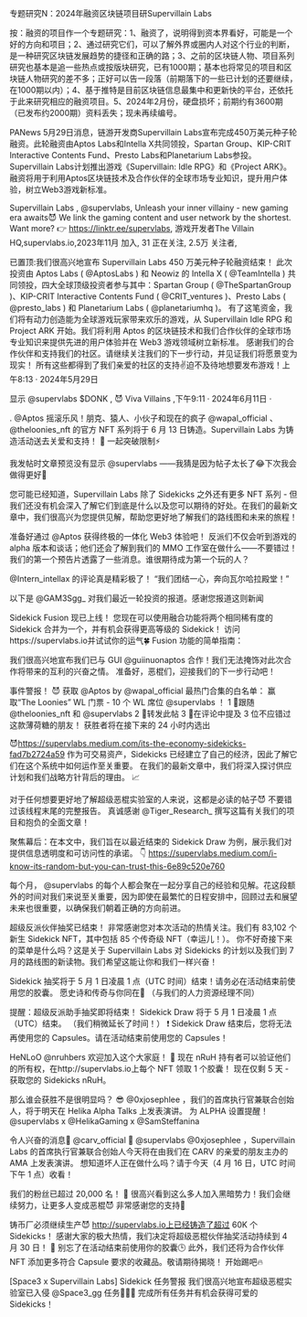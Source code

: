 专题研究N：2024年融资区块链项目研Supervillain Labs


按：融资的项目作一个专题研究：1、融资了，说明得到资本界看好，可能是一个好的方向和项目；2、通过研究它们，可以了解外界或圈内人对这个行业的判断，是一种研究区块链发展趋势的捷径和正确的路；3、之前的区块链人物、项目系列研究也基本是追一些热点或按版块研究，已有1000期；基本也将常见的项目和区块链人物研究的差不多；正好可以告一段落（前期落下的一些已计划的还要继续，在1000期以内）；4、基于推特是目前区块链信息最集中和更新快的平台，还依托于此来研究相应的融资项目。5、2024年2月份，硬盘损坏；前期约有3600期（已发布约2000期）资料丢失；现未再续编号。

PANews 5月29日消息，链游开发商Supervillain Labs宣布完成450万美元种子轮融资。此轮融资由Aptos Labs和Intella X共同领投，Spartan Group、KIP-CRIT Interactive Contents Fund、Presto Labs和Planetarium Labs参投。Supervillain Labs计划推出游戏《Supervillain: Idle RPG》和《Project ARK》。融资将用于利用Aptos区块链技术及合作伙伴的全球市场专业知识，提升用户体验，树立Web3游戏新标准。

Supervillain Labs
,
@supervlabs,
Unleash your inner villainy - new gaming era awaits😈 We link the gaming content and user network by the shortest. Want more? 👉 https://linktr.ee/supervlabs,
游戏开发者The Villain HQ,supervlabs.io,2023年11月 加入,
31 正在关注,
2.5万 关注者,

已置顶:我们很高兴地宣布 Supervillain Labs 450 万美元种子轮融资结束！
此次投资由 Aptos Labs ( 
@AptosLabs
 ) 和 Neowiz 的 Intella X ( 
@TeamIntella
 ) 共同领投，四大全球顶级投资者参与其中：Spartan Group ( 
@TheSpartanGroup
 )、KIP-CRIT Interactive Contents Fund ( 
@CRIT_ventures
 )、Presto Labs ( 
@presto_labs
 ) 和 Planetarium Labs ( 
@planetariumhq
 )。
有了这笔资金，我们将有动力创造能为全球游戏玩家带来欢乐的游戏，从 Supervillain Idle RPG 和 Project ARK 开始。我们将利用 Aptos 的区块链技术和我们合作伙伴的全球市场专业知识来提供先进的用户体验并在 Web3 游戏领域树立新标准。
感谢我们的合作伙伴和支持我们的社区。请继续关注我们的下一步行动，并见证我们将愿景变为现实！
所有这些都得到了我们亲爱的社区的支持✌️迫不及待地想要发布游戏！上午8:13 · 2024年5月29日

显示
@supervlabs
 $DONK
,
😈 Viva Villains ,下午9:11 · 2024年6月11日
·

. 
@Aptos
摇滚乐风！朋克、猿人、小伙子和现在的疯子
@wapal_official
 、 
@theloonies_nft
的官方 NFT 系列将于 6 月 13 日铸造。Supervillain Labs 为铸造活动送去关爱和支持！ 💜
一起突破限制⚡️

我发帖时文章预览没有显示
@supervlabs
 ——我猜是因为帖子太长了😂下次我会做得更好😬

您可能已经知道，Supervillain Labs 除了 Sidekicks 之外还有更多 NFT 系列 - 但我们还没有机会深入了解它们到底是什么以及您可以期待的好处。在我们的最新文章中，我们很高兴为您提供见解，帮助您更好地了解我们的路线图和未来的旅程！ 

准备好通过
@Aptos
获得终极的一体化 Web3 体验吧！
反派们不仅会听到游戏的 alpha 版本和谈话；他们还会了解到我们的 MMO 工作室在做什么——不要错过！
我们的第一个预告片透露了一些消息。谁很期待成为第一个玩的人？ 

@Intern_intellax
的评论真是精彩极了！
“我们团结一心，奔向瓦尔哈拉殿堂！”

以下是
@GAM3Sgg_
对我们最近一轮投资的报道。感谢您报道这则新闻

 Sidekick Fusion 现已上线！
您现在可以使用融合功能将两个相同稀有度的 Sidekick 合并为一个，并有机会获得更高等级的 Sidekick！
访问https://supervlabs.io并试试你的运气🍀
Fusion 功能的简单指南：

我们很高兴地宣布我们已与 GUI 
@guiinuonaptos
合作！我们无法掩饰对此次合作将带来的互利的兴奋之情。
准备好，恶棍们，迎接我们的下一步行动吧！ 

事件警报！ 😈
获取
@Aptos
 by 
@wapal_official
最热门合集的白名单：
赢取“The Loonies” WL 门票 - 10 个 WL 席位
@supervlabs
 ！
1 ⃣跟随
@theloonies_nft
和
@supervlabs
2 ⃣转发此帖
3 ⃣在评论中提及 3 位不应错过这款薄荷糖的朋友！
获胜者将在接下来的 24 小时内选出

😈https://supervlabs.medium.com/its-the-economy-sidekicks-fad7b2724a59
作为可交易资产，Sidekicks 已经建立了自己的经济，因此了解它们在这个系统中如何运作至关重要。
在我们的最新文章中，我们将深入探讨供应计划和我们战略方针背后的理由。 📈

对于任何想要更好地了解超级恶棍实验室的人来说，这都是必读的帖子😈
不要错过该线程末尾的完整报告。
真诚感谢
@Tiger_Research_
撰写这篇有关我们的项目和抱负的全面文章！ 

聚焦幕后：在本文中，我们旨在以最近结束的 Sidekick Draw 为例，展示我们对提供信息透明度和可访问性的承诺。 👇
https://supervlabs.medium.com/i-know-its-random-but-you-can-trust-this-6e89c520e760

每个月， 
@supervlabs
的每个人都会聚在一起分享自己的经验和见解。花这段额外的时间对我们来说至关重要，因为即使在最繁忙的日程安排中，回顾过去和展望未来也很重要，以确保我们朝着正确的方向前进。 

超级反派伙伴抽奖已结束！
非常感谢您对本次活动的热情关注。我们有 83,102 个新生 Sidekick NFT，其中包括 85 个传奇级 NFT（幸运儿！）。
你不好奇接下来的菜单是什么吗？这是关于 Supervillain Labs 对 Sidekicks 的计划以及我们到 7 月的路线图的新读物。我们希望这能让你和我们一样兴奋！

Sidekick 抽奖将于 5 月 1 日凌晨 1 点（UTC 时间）结束！请务必在活动结束前使用您的胶囊。
愿史诗和传奇与你同在💖 （与我们的人力资源经理不同）

提醒：超级反派助手抽奖即将结束！
Sidekick Draw 将于 5 月 1 日凌晨 1 点（UTC）结束。
（我们稍微延长了时间！）
❗️ Sidekick Draw 结束后，您将无法再使用您的 Capsules。请在活动结束前使用您的 Capsules！

HeNLoO 
@nruhbers
欢迎加入这个大家庭！ 🐻
现在 nRuH 持有者可以验证他们的所有权，在http://supervlabs.io上每个 NFT 领取 1 个胶囊！
现在仅剩 5 天 - 获取您的 Sidekicks nRuH。

那么谁会获胜不是很明显吗？ 😎
@0xjosephlee
 ，我们的首席执行官兼联合创始人，将于明天在 Helika Alpha Talks 上发表演讲。
为 ALPHA 设置提醒！
@supervlabs
 x 
@HelikaGaming
 x 
@SamSteffanina

令人兴奋的消息📢
@carv_official
 💜
@supervlabs
@0xjosephlee
 ，Supervillain Labs 的首席执行官兼联合创始人今天将在由我们在 CARV 的亲爱的朋友主办的 AMA 上发表演讲。
想知道坏人正在做什么吗？请于今天（4 月 16 日，UTC 时间下午 1 点）收看！

我们的粉丝已超过 20,000 名！ 🎉
很高兴看到这么多人加入黑暗势力！我们会继续努力，让更多人变成恶棍😈
非常感谢您的支持💜

铸币厂必须继续生产😈
http://supervlabs.io上已经铸造了超过 60K 个 Sidekicks！
感谢大家的极大热情，我们决定将超级恶棍伙伴抽奖活动持续到 4 月 30 日！ 🎉
别忘了在活动结束前使用你的胶囊🕒
此外，我们还将为合作伙伴 NFT 添加更多符合 Capsule 要求的收藏品。敬请期待揭晓！
开始踢吧🔥

[Space3 x Supervillain Labs] Sidekick 任务警报
我们很高兴地宣布超级恶棍实验室已入侵
@Space3_gg
任务👾👾👾
完成所有任务并有机会获得可爱的 Sidekicks！